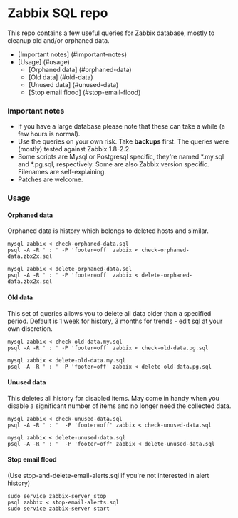 # Zabbix SQL repo

This repo contains a few useful queries for Zabbix database, mostly to cleanup old and/or orphaned data.

- [Important notes] (#important-notes)
- [Usage] (#usage)
  * [Orphaned data] (#orphaned-data)
  * [Old data] (#old-data)
  * [Unused data] (#unused-data)
  * [Stop email flood] (#stop-email-flood)

### Important notes

* If you have a large database please note that these can take a while (a few hours is normal).
* Use the queries on your own risk. Take **backups** first. The queries were (mostly) tested against Zabbix 1.8-2.2. 
* Some scripts are Mysql or Postgresql specific, they're named *.my.sql and *.pg.sql, respectively. Some are also Zabbix version specific. Filenames are self-explaining.
* Patches are welcome.

### Usage

#### Orphaned data

Orphaned data is history which belongs to deleted hosts and similar.

    mysql zabbix < check-orphaned-data.sql
    psql -A -R ' : ' -P 'footer=off' zabbix < check-orphaned-data.zbx2x.sql

    mysql zabbix < delete-orphaned-data.sql
    psql -A -R ' : ' -P 'footer=off' zabbix < delete-orphaned-data.zbx2x.sql

#### Old data

This set of queries allows you to delete all data older than a specified period. Default is 1 week for history, 3 months for trends - edit sql at your own discretion.

    mysql zabbix < check-old-data.my.sql
    psql -A -R ' : ' -P 'footer=off' zabbix < check-old-data.pg.sql

    mysql zabbix < delete-old-data.my.sql
    psql -A -R ' : ' -P 'footer=off' zabbix < delete-old-data.pg.sql

#### Unused data

This deletes all history for disabled items. May come in handy when you disable a significant number of items and no longer need the collected data.

    mysql zabbix < check-unused-data.sql
    psql -A -R ' : '  -P 'footer=off' zabbix < check-unused-data.sql

    mysql zabbix < delete-unused-data.sql
    psql -A -R ' : '  -P 'footer=off' zabbix < delete-unused-data.sql

#### Stop email flood

(Use stop-and-delete-email-alerts.sql if you're not interested in alert history)

    sudo service zabbix-server stop
    psql zabbix < stop-email-alerts.sql
    sudo service zabbix-server start
